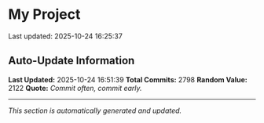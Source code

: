 # My Project


Last updated: 2025-10-24 16:25:37





















































































































































































































































































































































































































































































































































































































































































































































































































































































































































































































































































































































































































































































































































































































































































































































































































































































































































































































































































































































































































































































































































































































































































































































































































































































































































































































































































































































































































































































































































































































































































































































































































































































































## Auto-Update Information

**Last Updated:** 2025-10-24 16:51:39
**Total Commits:** 2798
**Random Value:** 2122
**Quote:** _Commit often, commit early._

---
_This section is automatically generated and updated._
